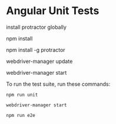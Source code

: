 Angular Unit Tests
==================

install protractor globally

npm install

npm install -g protractor

webdriver-manager update

webdriver-manager start

To run the test suite, run these commands:

    npm run unit

    webdriver-manager start
    
    npm run e2e
